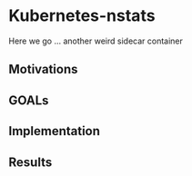 # Kubernetes-nstats

Here we go ... another weird sidecar container


## Motivations

## GOALs

## Implementation

## Results 
